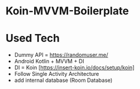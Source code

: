 # Koin-MVVM-Boilerplate

# Used Tech

* Dummy API = https://randomuser.me/
* Android Kotlin + MVVM + DI
* DI = Koin [https://insert-koin.io/docs/setup/koin]
* Follow Single Activity Architecture
* add internal database (Room Database)